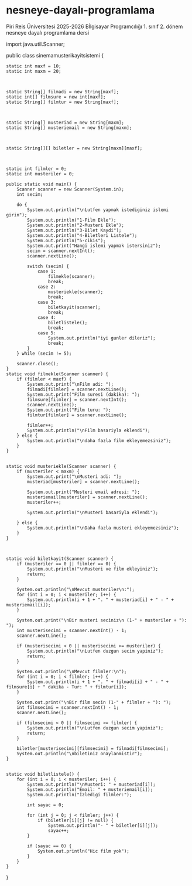 # nesneye-dayalı-programlama
Piri Reis Üniversitesi 2025-2026 Bİlgisayar Programcılığı 1. sınıf 2. dönem nesneye dayalı programlama dersi

import java.util.Scanner;

public class sinemamusterikayitsistemi {
    
    
    
    static int maxf = 10;
    static int maxm = 20;



    static String[] filmadi = new String[maxf];
    static int[] filmsure = new int[maxf];
    static String[] filmtur = new String[maxf];



    static String[] musteriad = new String[maxm];
    static String[] musteriemail = new String[maxm];



    static String[][] biletler = new String[maxm][maxf];



    static int filmler = 0;
    static int musteriler = 0;

    public static void main() {
        Scanner scanner = new Scanner(System.in);
        int secim;

        do {
            System.out.println("\nLutfen yapmak istediginiz islemi girin");
            System.out.println("1-Film Ekle");
            System.out.println("2-Musteri Ekle");
            System.out.println("3-Bilet Kaydi");
            System.out.println("4-Biletleri Listele");
            System.out.println("5-cikis");
            System.out.print("Hangi islemi yapmak istersiniz");
            secim = scanner.nextInt();
            scanner.nextLine();

            switch (secim) {
                case 1:
                    filmekle(scanner);
                    break;
                case 2:
                    musteriekle(scanner);
                    break;
                case 3:
                    biletkayit(scanner);
                    break;
                case 4:
                    biletlistele();
                    break;
                case 5:
                    System.out.println("iyi gunler dileriz");
                    break;
            }
        } while (secim != 5);

        scanner.close();
    }
    static void filmekle(Scanner scanner) {
        if (filmler < maxf) {
            System.out.print("\nFilm adi: ");
            filmadi[filmler] = scanner.nextLine();
            System.out.print("Film suresi (dakika): ");
            filmsure[filmler] = scanner.nextInt();
            scanner.nextLine();
            System.out.print("Film turu: ");
            filmtur[filmler] = scanner.nextLine();

            filmler++;
            System.out.println("\nFilm basariyla eklendi");
        } else {
            System.out.println("\ndaha fazla film ekleyemezsiniz");
        }
    }


    static void musteriekle(Scanner scanner) {
        if (musteriler < maxm) {
            System.out.print("\nMusteri adi: ");
            musteriad[musteriler] = scanner.nextLine();
            
            System.out.print("Musteri email adresi: ");
            musteriemail[musteriler] = scanner.nextLine();
            musteriler++;
            
            System.out.println("\nMusteri basariyla eklendi");
            
        } else {
            System.out.println("\nDaha fazla musteri ekleyemezsiniz");
        }
    }



    static void biletkayit(Scanner scanner) {
        if (musteriler == 0 || filmler == 0) {
            System.out.println("\nMusteri ve film ekleyiniz");
            return;
        }

        System.out.println("\nMevcut musteriler\n:");
        for (int i = 0; i < musteriler; i++) {
            System.out.println(i + 1 + ". " + musteriad[i] + " - " + musteriemail[i]);
        }

        System.out.print("\nBir musteri seciniz\n (1-" + musteriler + "): ");
        int musterisecimi = scanner.nextInt() - 1;
        scanner.nextLine();

        if (musterisecimi < 0 || musterisecimi >= musteriler) {
            System.out.println("\nLutfen duzgun secim yapiniz");
            return;
        }

        System.out.println("\nMevcut filmler:\n");
        for (int i = 0; i < filmler; i++) {
            System.out.println(i + 1 + ". " + filmadi[i] + " - " + filmsure[i] + " dakika - Tur: " + filmtur[i]);
        }

        System.out.print("\nBir film secin (1-" + filmler + "): ");
        int filmsecimi = scanner.nextInt() - 1;
        scanner.nextLine();

        if (filmsecimi < 0 || filmsecimi >= filmler) {
            System.out.println("\nLutfen duzgun secim yapiniz");
            return;
        }

        biletler[musterisecimi][filmsecimi] = filmadi[filmsecimi];
        System.out.println("\nbiletiniz onaylanmistir");
    }


    static void biletlistele() {
        for (int i = 0; i < musteriler; i++) {
            System.out.println("\nMusteri: " + musteriad[i]);
            System.out.println("Email: " + musteriemail[i]);
            System.out.println("İzledigi filmler:");
    
            int sayac = 0;
    
            for (int j = 0; j < filmler; j++) {
                if (biletler[i][j] != null) {
                    System.out.println("- " + biletler[i][j]);
                    sayac++;
            }
    
            if (sayac == 0) {
                System.out.println("Hic film yok");
            }
        }
    }
}

